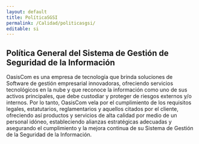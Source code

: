 ```yaml
---
layout: default
title: PolíticaSGSI
permalink: /Calidad/politicasgsi/
editable: si
---
```


## Política General del Sistema de Gestión de Seguridad de la Información


OasisCom es una empresa de tecnología que brinda soluciones de Software de gestión empresarial innovadoras, ofreciendo servicios tecnológicos en la nube y que reconoce la información como uno de sus activos principales, que debe custodiar y proteger de riesgos externos y/o internos. Por lo tanto, OasisCom vela por el cumplimiento de los requisitos legales, estatutarios, reglamentarios y aquellos citados por el cliente, ofreciendo así productos y servicios de alta calidad por medio de un personal idóneo, estableciendo alianzas estratégicas adecuadas y asegurando el cumplimiento y la mejora continua de su Sistema de Gestión de la Seguridad de la Información.  

